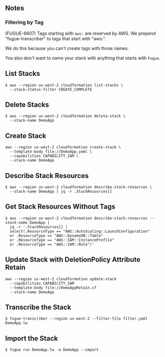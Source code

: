 ## Notes

### Filtering by Tag

(FUGUE-6607) Tags starting with `aws:` are reserved by AWS. We prepend "fugue-transcriber" to tags that start with "aws:".  

We do this because you can't create tags with those names.

You also don't want to name your stack with anything that starts with `Fugue`.

## List Stacks

```
$ aws --region us-west-2 cloudformation list-stacks \
  --stack-status-filter CREATE_COMPLETE
```

## Delete Stacks

```
$ aws --region us-west-2 cloudformation delete-stack \
  --stack-name DemoApp
```

## Create Stack

```
aws --region us-west-2 cloudformation create-stack \
  --template-body file://DemoApp.yaml \
  --capabilities CAPABILITY_IAM \
  --stack-name DemoApp
```

## Describe Stack Resources
```
$ aws --region us-west-2 cloudformation describe-stack-resources \
  --stack-name DemoApp | jq -r .StackResources[]
```

## Get Stack Resources Without Tags
```
$ aws --region us-west-2 cloudformation describe-stack-resources --stack-name DemoApp | 
  jq -r '.StackResources[] | 
  select(.ResourceType == "AWS::AutoScaling::LaunchConfiguration"
  or .ResourceType == "AWS::DynamoDB::Table"
  or .ResourceType == "AWS::IAM::InstanceProfile"
  or .ResourceType == "AWS::IAM::Role")'
```

## Update Stack with DeletionPolicy Attribute Retain
```
aws --region us-west-2 cloudformation update-stack 
  --capabilities CAPABILITY_IAM 
  --template-body file://DemoAppRetain.cf 
  --stack-name DemoApp
```

## Transcribe the Stack
```
$ fugue-transcriber --region us-west-2 --filter-file filter.yaml DemoApp.lw
```

## Import the Stack
```
$ fugue run DemoApp.lw -a DemoApp --import
```
